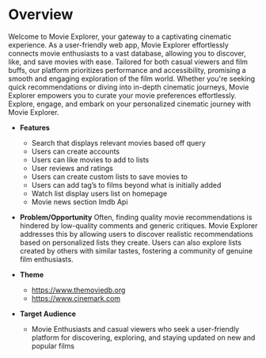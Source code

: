 # Overview

Welcome to Movie Explorer, your gateway to a captivating cinematic experience.
As a user-friendly web app, Movie Explorer effortlessly connects movie enthusiasts to a
vast database, allowing you to discover, like, and save movies with ease. Tailored for
both casual viewers and film buffs, our platform prioritizes performance and
accessibility, promising a smooth and engaging exploration of the film world. Whether
you're seeking quick recommendations or diving into in-depth cinematic journeys,
Movie Explorer empowers you to curate your movie preferences effortlessly. Explore,
engage, and embark on your personalized cinematic journey with Movie Explorer.

-	**Features**
    - Search that displays relevant movies based off query
    - Users can create accounts 
    - Users can like movies to add to lists
	- User reviews and ratings 
	- Users can create custom lists to save movies to
	- Users can add tag’s to films beyond what is initially added
	- Watch list display users list on homepage
	- Movie news section Imdb Api 

    
-   **Problem/Opportunity**
        Often, finding quality movie recommendations is hindered by low-quality comments and generic
        critiques. Movie Explorer addresses this by allowing users to discover realistic recommendations
        based on personalized lists they create. Users can also explore lists created by others with
        similar tastes, fostering a community of genuine film enthusiasts.

-	**Theme**
    - https://www.themoviedb.org
    - https://www.cinemark.com


-	**Target Audience**
    - Movie Enthusiasts and casual viewers who seek a user-friendly platform for discovering, exploring, and staying updated on new and popular films